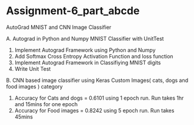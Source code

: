# Assignment-6_part_abcde
AutoGrad MNIST and CNN Image Classifier

A. Autograd in Python and Numpy MNIST Classifier with UnitTest
1. Implement Autograd Framework using Python and Numpy
2. Add Softmax Cross Entropy Activation Function and loss function
3. Implement Autograd Framework in Classifiying MNIST digits
4. Write Unit Test

B. CNN based image classifier using Keras 
Custom Images( cats, dogs and food images ) category
1. Accuracy for Cats and dogs = 0.6101 using 1 epoch run. Run takes 1hr and 15mins for one epoch
2. Accuracy for Food images = 0.8242 using 5 epoch run. Run takes 45mins
